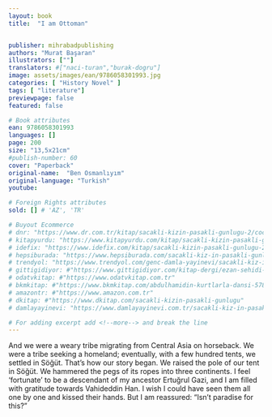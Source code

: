 ```yaml
---
layout: book
title:  "I am Ottoman"


publisher: mihrabadpublishing
authors: "Murat Başaran"
illustrators: [""]
translators: #["naci-turan","burak-dogru"]
image: assets/images/ean/9786058301993.jpg
categories: [ "History Novel" ]
tags: [ "literature"]
previewpage: false
featured: false

# Book attributes
ean: 9786058301993
languages: []
page: 200
size: "13,5x21cm"
#publish-number: 60
cover: "Paperback"
original-name:  "Ben Osmanlıyım"
original-language: "Turkish"
youtube:

# Foreign Rights attributes
sold: [] # 'AZ', 'TR'

# Buyout Ecommerce
# dnr: "https://www.dr.com.tr/kitap/sacakli-kizin-pasakli-gunlugu-2/cocuk-ve-genclik/genclik-10-yas/roman-oyku/urunno=0001893059001"
# kitapyurdu: "https://www.kitapyurdu.com/kitap/sacakli-kizin-pasakli-gunlugu-2-/560122.html&filter_name=Sa%C3%A7akl%C4%B1+K%C4%B1z%27%C4%B1n+Pasakl%C4%B1+G%C3%BCnl%C3%BC%C4%9F%C3%BC+2"
# idefix: "https://www.idefix.com/kitap/sacakli-kizin-pasakli-gunlugu-2/cocuk-ve-genclik/genclik-10-yas/roman-oyku/urunno=0001893059001"
# hepsiburada: "https://www.hepsiburada.com/sacakli-kiz-in-pasakli-gunlugu-2-damla-yayinevi-p-HBV000012ER86"
# trendyol: "https://www.trendyol.com/genc-damla-yayinevi/sacakli-kiz-in-pasakli-gunlugu-2-p-54825777"
# gittigidiyor: #"https://www.gittigidiyor.com/kitap-dergi/ezan-sehidi-adnan-menderes_pdp_732728793"
# odatvkitap: #"https://www.odatvkitap.com.tr"
# bkmkitap: #"https://www.bkmkitap.com/abdulhamidin-kurtlarla-dansi-578226"
# amazontr: #"https://www.amazon.com.tr"
# dkitap: #"https://www.dkitap.com/sacakli-kizin-pasakli-gunlugu"
# damlayayinevi: "https://www.damlayayinevi.com.tr/sacakli-kiz-in-pasakli-gunlugu-2-bu-iste-bi-terslik-var"

# For adding excerpt add <!--more--> and break the line
---
```

And we were a weary tribe migrating from Central Asia on horseback. We were a tribe seeking
a homeland; eventually, with a few hundred tents,
we settled in Söğüt. That’s how our story began.
We raised the pole of our tent in Söğüt. We hammered the pegs of its ropes into three continents. I
feel ‘fortunate’ to be a descendant of my ancestor
Ertuğrul Gazi, and I am filled with gratitude towards
Vahideddin Han. I wish I could have seen them all
one by one and kissed their hands. But I am reassured: “Isn’t paradise for this?”
<!--more--> 

